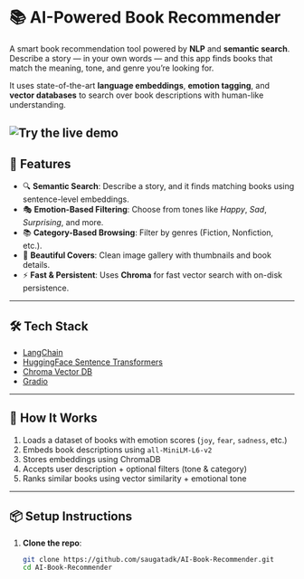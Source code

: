 # 📚 AI-Powered Book Recommender

A smart book recommendation tool powered by **NLP** and **semantic search**. Describe a story — in your own words — and this app finds books that match the meaning, tone, and genre you’re looking for.

It uses state-of-the-art **language embeddings**, **emotion tagging**, and **vector databases** to search over book descriptions with human-like understanding.

![Try the live demo](https://huggingface.co/spaces/saugatadk101/AI-Book-Recommender)
---

## 🚀 Features

- 🔍 **Semantic Search**: Describe a story, and it finds matching books using sentence-level embeddings.
- 🎭 **Emotion-Based Filtering**: Choose from tones like *Happy*, *Sad*, *Surprising*, and more.
- 📚 **Category-Based Browsing**: Filter by genres (Fiction, Nonfiction, etc.).
- 📸 **Beautiful Covers**: Clean image gallery with thumbnails and book details.
- ⚡ **Fast & Persistent**: Uses **Chroma** for fast vector search with on-disk persistence.

---

## 🛠️ Tech Stack

- [LangChain](https://www.langchain.com/)
- [HuggingFace Sentence Transformers](https://www.sbert.net/)
- [Chroma Vector DB](https://docs.trychroma.com/)
- [Gradio](https://www.gradio.app/)

---

## 🧠 How It Works

1. Loads a dataset of books with emotion scores (`joy`, `fear`, `sadness`, etc.)
2. Embeds book descriptions using `all-MiniLM-L6-v2`
3. Stores embeddings using ChromaDB
4. Accepts user description + optional filters (tone & category)
5. Ranks similar books using vector similarity + emotional tone

---

## 📦 Setup Instructions

1. **Clone the repo**:
   ```bash
   git clone https://github.com/saugatadk/AI-Book-Recommender.git
   cd AI-Book-Recommender
